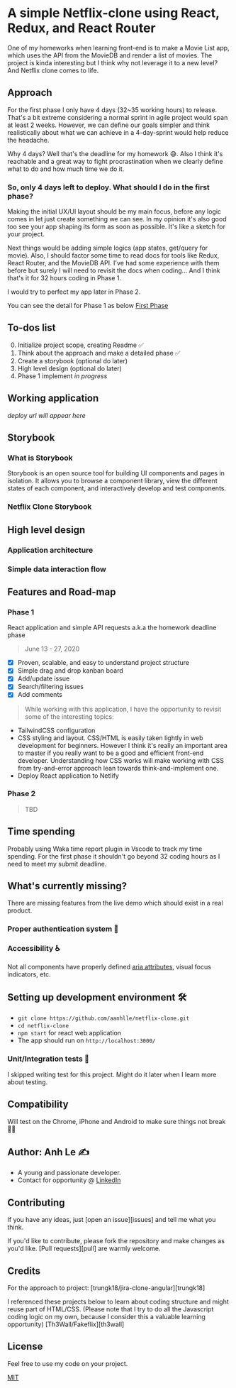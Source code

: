 # A simple Netflix-clone using React, Redux, and React Router

One of my homeworks when learning front-end is to make a Movie List app, which uses the API from the MovieDB and render a list of movies. The project is kinda interesting but I think why not leverage it to a new level? And Netflix clone comes to life.

## Approach

For the first phase I only have 4 days (32~35 working hours) to release. That's a bit extreme considering a normal sprint in agile project would span at least 2 weeks. However, we can define our goals simpler and think realistically about what we can achieve in a 4-day-sprint would help reduce the headache.

Why 4 days? Well that's the deadline for my homework 😅. Also I think it's reachable and a great way to fight procrastination when we clearly define what to do and how much time we do it.

### So, only 4 days left to deploy. What should I do in the first phase?

Making the initial UX/UI layout should be my main focus, before any logic comes in let just create something we can see. In my opinion it's also good too see your app shaping its form as soon as possible. It's like a sketch for your project.

Next things would be adding simple logics (app states, get/query for movie). Also, I should factor some time to read docs for tools like Redux, React Router, and the MovieDB API. I've had some experience with them before but surely I will need to revisit the docs when coding... And I think that's it for 32 hours coding in Phase 1.

I would try to perfect my app later in Phase 2.

You can see the detail for Phase 1 as below
[First Phase](#phase-1)

## To-dos list

0. Initialize project scope, creating Readme ✅
1. Think about the approach and make a detailed phase ✅
2. Create a storybook (optional do later)
3. High level design (optional do later)
4. Phase 1 implement _in progress_

## Working application

_deploy url will appear here_

## Storybook

### What is Storybook

Storybook is an open source tool for building UI components and pages in isolation.
It allows you to browse a component library, view the different states of each component, and interactively develop and test components.

### Netflix Clone Storybook

## High level design

### Application architecture

### Simple data interaction flow

## Features and Road-map

### Phase 1

React application and simple API requests a.k.a the homework deadline phase

> June 13 - 27, 2020

-   [x] Proven, scalable, and easy to understand project structure
-   [x] Simple drag and drop kanban board
-   [x] Add/update issue
-   [x] Search/filtering issues
-   [x] Add comments

> While working with this application, I have the opportunity to revisit some of the interesting topics:

-   TailwindCSS configuration
-   CSS styling and layout. CSS/HTML is easily taken lightly in web development for beginners. However I think it's really an important area to master if you really want to be a good and efficient front-end developer. Understanding how CSS works will make working with CSS from try-and-error approach lean towards think-and-implement one.
-   Deploy React application to Netlify

### Phase 2

> TBD

## Time spending

Probably using Waka time report plugin in Vscode to track my time spending. For the first phase it shouldn't go beyond 32 coding hours as I need to meet my submit deadline.

## What's currently missing?

There are missing features from the live demo which should exist in a real product.

### Proper authentication system 🔐

### Accessibility ♿

Not all components have properly defined [aria attributes](https://developer.mozilla.org/en-US/docs/Web/Accessibility/ARIA), visual focus indicators, etc.

## Setting up development environment 🛠

-   `git clone https://github.com/aanhlle/netflix-clone.git`
-   `cd netflix-clone`
-   `npm start` for react web application
-   The app should run on `http://localhost:3000/`

### Unit/Integration tests 🧪

I skipped writing test for this project. Might do it later when I learn more about testing.

## Compatibility

Will test on the Chrome, iPhone and Android to make sure things not break 🤦‍♂️

## Author: Anh Le ✍️

-   A young and passionate developer.
-   Contact for opportunity @ [LinkedIn](https://www.linkedin.com/in/levietanh1112/)

## Contributing

If you have any ideas, just [open an issue][issues] and tell me what you think.

If you'd like to contribute, please fork the repository and make changes as you'd like. [Pull requests][pull] are warmly welcome.

## Credits

For the approach to project:
[trungk18/jira-clone-angular][trungk18]

I referenced these projects below to learn about coding structure and might reuse part of HTML/CSS.
(Please note that I try to do all the Javascript coding logic on my own, because I consider this a valuable learning opportunity)
[Th3Wall/Fakeflix][th3wall]

## License

Feel free to use my code on your project.

[MIT](https://opensource.org/licenses/MIT)
